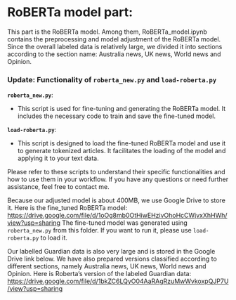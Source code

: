 # RoBERTa model part:
This part is the RoBERTa model. Among them, RoBERTa_model.ipynb contains the 
preprocessing and model adjustment of the RoBERTa model. Since the overall labeled 
data is relatively large, we divided it into sections according to the section name: 
Australia news, UK news, World news and Opinion.
### Update: Functionality of `roberta_new.py` and `load-roberta.py`

**`roberta_new.py`**:
- This script is used for fine-tuning and generating the RoBERTa model. It includes the necessary code to train and save the fine-tuned model.

**`load-roberta.py`**:
- This script is designed to load the fine-tuned RoBERTa model and use it to generate tokenized articles. It facilitates the loading of the model and applying it to your text data.

Please refer to these scripts to understand their specific functionalities and how to use them in your workflow. If you have any questions or need further assistance, feel free to contact me.

Because our adjusted model is about 400MB, we use Google Drive to store it.
Here is the fine_tuned RoBERTa model: 
https://drive.google.com/file/d/1oOg8mb0OtHiwEHzivOhoHcCWjvxXhHWh/view?usp=sharing
The fine-tuned model was generated using `roberta_new.py` from this folder.
If you want to run it, please use `load-roberta.py` to load it.

Our labelled Guardian data is also very large and is stored in the Google Drive link below. 
We have also prepared versions classified according to different sections, 
namely Australia news, UK news, World news and Opinion.
Here is Roberta’s version of the labeled Guardian data: 
https://drive.google.com/file/d/1bkZC6LQyO04AaRAgRzuMwWvkoxpQJP7U/view?usp=sharing
